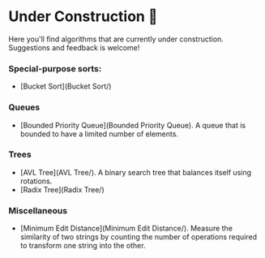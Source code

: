 # Under Construction :construction:

Here you'll find algorithms that are currently under construction. Suggestions and feedback is welcome!

### Special-purpose sorts:

- [Bucket Sort](Bucket Sort/)

### Queues

- [Bounded Priority Queue](Bounded Priority Queue). A queue that is bounded to have a limited number of elements.

### Trees

- [AVL Tree](AVL Tree/). A binary search tree that balances itself using rotations.
- [Radix Tree](Radix Tree/)

### Miscellaneous

- [Minimum Edit Distance](Minimum Edit Distance/). Measure the similarity of two strings by counting the number of operations required to transform one string into the other.
